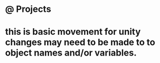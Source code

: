 # @ Projects
# this is basic movement for unity changes may need to be made to to object names and/or variables. 
